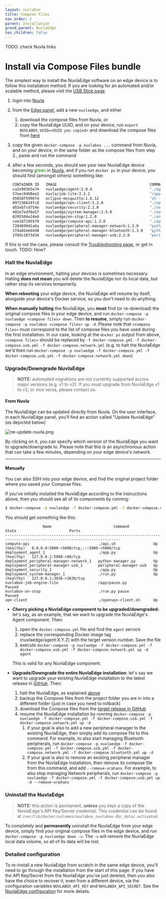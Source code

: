 ```yaml
---
layout: nuvlabox
title: Compose Files
nav_order: 2
parent: Installation
grand_parent: NuvlaEdge
has_children: false
---
```


TODO: check Nuvla links

# Install via Compose Files bundle

The simplest way to install the NuvlaEdge software on an edge device is to follow this installation method.  If you are looking for an automated and/or scalable method, please visit the [USB Stick page](/nuvlaedge/installation/install-with-usb-stick).

1. login into [Nuvla](https://nuvla.io)
2. from the [Edge panel](https://nuvla.io/ui/edges), add a new `nuvlaedge`, and either
    1. download the compose files from Nuvla, or
    2. copy the NuvlaEdge UUID, and on your device, run `export NUVLABOX_UUID=<UUID you copied>` and download the compose files from [here](https://github.com/nuvlaedge/deployment/releases)
3. copy the given `docker-compose -p nuvlabox ...` command from Nuvla, and on your device, in the same folder as the compose files from step 2., paste and run the command
4. after a few seconds, you should see your new NuvlaEdge device becoming <span style="color:green">green</span> in [Nuvla](https://nuvla.io/ui/edges), and if you run `docker ps` in your device, you should find (amongst others) something like:

   ```bash
   CONTAINER ID   IMAGE                                          COMMAND                  CREATED        STATUS                  PORTS                                       NAMES
   ca2e99365e74   nuvlaedge/agent:2.9.4                          "./agent_main.py"        1 hours ago    Up 1 hour (healthy)     127.0.0.1:5080->80/tcp                      nuvlaedge_agent_1
   57eec0498ee1   nuvla/job-lite:3.2.2                           "/app/pause.py"          1 hours ago    Up 1 hour (Paused)                                                  nuvlaedge-job-engine-lite
   45658f5996fd   eclipse-mosquitto:1.6.12                       "sh -c 'sleep 10 && …"   1 hours ago    Up 1 hour               1883/tcp                                    data-gateway.1.x9k0ap8usf0uvpbv4qqhef9fi
   897236624fc8   nuvlaedge/vpn-client:1.2.0                     "./openvpn-client.sh"    1 hours ago    Up 1 hour                                                           vpn-client
   d83eb7cd754e   nuvlaedge/security:2.2.0                       "./security-entrypoi…"   1 hours ago    Up 1 hour                                                           nuvlaedge_security_1
   402e7edf6e57   nuvlaedge/system-manager:2.5.0                 "./manager_main.py"      1 hours ago    Up 1 hour (healthy)     127.0.0.1:3636->3636/tcp                    nuvlaedge_system-manager_1
   029550de24e0   nuvlaedge/on-stop:1.2.0                        "./on_stop_main.py p…"   1 hours ago    Up 1 hour (Paused)                                                  nuvlaedge-on-stop
   cee1671055f0   nuvlaedge/compute-api:1.3.0                    "./api.sh"               1 hours ago    Up 1 hour (healthy)     0.0.0.0:5000->5000/tcp, :::5000->5000/tcp   compute-api
   7204699d1a6a   nuvlaedge/peripheral-manager-network:1.3.0     "python network_mana…"   1 hours ago    Up 1 hour                                                           nuvlaedge_peripheral-manager-network_1
   1f4a82e6d4d8   nuvlaedge/peripheral-manager-bluetooth:1.3.0   "python -u bluetooth…"   1 hours ago    Up 1 hour                                                           nuvlaedge_peripheral-manager-bluetooth_1
   1f0dc2873d34   nuvlaedge/peripheral-manager-usb:2.2.0         "peripheral-manager-…"   1 hours ago    Up 1 hour                                                           nuvlaedge_peripheral-manager-usb_1
   ```

If this is not the case, please consult the [Troubleshooting page](/nuvlaedge/latest/nuvlaedge/troubleshooting), or get in touch. TODO: How?

### Halt the NuvlaEdge

In an edge environment, halting your devices is sometimes necessary. Halting **does not mean** you will delete the NuvlaEdge nor its local data, but rather stop its services temporarily.

**When rebooting** your edge device, the NuvlaEdge will resume by itself, alongside your device's Docker service, so you don't need to do anything.

**When manually halting** the NuvlaEdge, you **must** find (or re-download) the original compose files in your edge device, and run `docker-compose -p nuvlaedge <compose files> down`. Then **to resume**, simply run `docker-compose -p nuvlabox <compose files> up -d`. Please note that `<compose files>` must correspond to the list of compose files you have used during the first installation. In our case, looking at the `docker ps` output from above, `<compose files>` should be replaced by `-f docker-compose.yml -f docker-compose.usb.yml -f docker-compose.network.yml` (e.g. to halt the NuvlaEdge we'd then run `docker-compose -p nuvlaedge -f docker-compose.yml -f docker-compose.usb.yml -f docker-compose.network.yml down`)


### Upgrade/Downgrade NuvlaEdge

> **NOTE:** automated migrations are not currently supported accros major versions (e.g. v1 to v2). If you must upgrade from NuvlaEdge v1 to v2, or vice versa, please contact us.

#### From Nuvla

The NuvlaEdge can be updated directly from Nuvla. On the user interface, in each NuvlaEdge panel, you'll find an action called "Update NuvlaEdge" (as depicted below)

![ne-update-nuvla.png](/assets/img/ne-update-nuvla.png)

By clicking on it, you can specify which version of the NuvlaEdge you want to upgrade/downgrade to. Please note that this is an asynchronous action that can take a few minutes, depending on your edge device's network.

---

#### Manually

You can also SSH into your edge device, and find the original project folder where you saved your Compose files.

If you've initially installed the NuvlaEdge according to the instructions above, then you should see all of its components by running:

```bash
$ docker-compose -p nuvlaedge -f docker-compose.yml -f docker-compose.usb.yml -f docker-compose.network.yml ps
```

You should get something like this:

```
                 Name                            Command              State                        Ports                  
--------------------------------------------------------------------------------------------------------------------------
compute-api                               ./api.sh                 Up (healthy)   0.0.0.0:5000->5000/tcp,:::5000->5000/tcp
deployment_agent_1                        ./app.py                 Up (healthy)   127.0.0.1:5080->80/tcp                  
deployment_peripheral-manager-network_1   python manager.py        Up                                                     
deployment_peripheral-manager-usb_1       peripheral-manager-usb   Up                                                     
deployment_security_1                     ./app.py                 Up                                                     
deployment_system-manager_1               ./run.py                 Up (healthy)   127.0.0.1:3636->3636/tcp                
nuvlabox-job-engine-lite                  /app/pause.py            Paused                                                 
nuvlabox-on-stop                          ./run.py pause           Paused                                                 
vpn-client                                ./openvpn-client.sh      Up       
```

- **Cherry picking a NuvlaEdge component to be upgraded/downgraded:** let's say, as an example, that we want to upgrade the NuvlaEdge's Agent component. Then:
    1. open the `docker-compose.yml` file and find the `agent` service
    2. replace the corresponding Docker image tag (nuvlaedge/agent:X.Y.Z) with the target version number. Save the file
    4. execute `docker-compose -p nuvlaedge -f docker-compose.yml -f docker-compose.usb.yml -f docker-compose.network.yml up -d agent`

  This is valid for any NuvlaEdge component.

- **Upgrade/Downgrade the entire NuvlaEdge installation**: let's say we want to upgrade your existing NuvlaEdge installation to the latest release in [GitHub](https://github.com/nuvlaedge/deployment/releases). Then:
    1. halt the NuvlaEdge, as explained [above](#halt-the-nuvlaedge)
    2. backup the Compose files from the project folder you are in into a different folder (just in case you need to rollback)
    3. download the Compose files from the [target release in GitHub](https://github.com/nuvlaedge/deployment/releases)
    4. resume the NuvlaEdge installation by running `docker-compose -p nuvlaedge -f docker-compose.yml -f docker-compose.usb.yml -f docker-compose.network.yml up -d`
       1. if your goal is also to add a new peripheral manager to the existing NuvlaEdge, then simply add its compose file to this command. For example, to also start managing Bluetooth peripherals, run `docker-compose -p nuvlaedge -f docker-compose.yml -f docker-compose.usb.yml -f docker-compose.network.yml -f docker-compose.bluetooth.yml up -d`
       2. if your goal is also to remove an existing peripheral manager from the NuvlaEdge installation, then remove its compose file from this command, and add `--remove-orphans`. For example, to also stop managing Network peripherals, run `docker-compose -p nuvlaedge -f docker-compose.yml -f docker-compose.usb.yml up -d --remove-orphans`
       

### Uninstall the NuvlaEdge

> **NOTE:** this action is permanent, **unless** you kept a copy of the NuvlaEdge's API Key/Secret credential. This credential can be found at `/var/lib/docker/volumes/nuvlabox_nuvlabox-db/_data/.activated`. 

To completely and **permanently** uninstall the NuvlaEdge from your edge device, simply find your original compose files in the edge device, and run `docker-compose -p nuvlaedge down -v`. The `-v` will remove the NuvlaEdge local data volume, so all of its data will be lost.

### Detailed configuration

To re-install a new NuvlaEdge from scratch in the same edge device, you'll need to go through the installation from the start of this page. If you have the API Key/Secret from the NuvlaEdge you've just deleted, then you also have the choice to recover it, even from a different device, via the configuration variables `NUVLABOX_API_KEY` and `NUVLABOX_API_SECRET`. See the [NuvlaEdge configuration](/nuvlaedge/nuvlaedge-software/configuration/) for more details.

